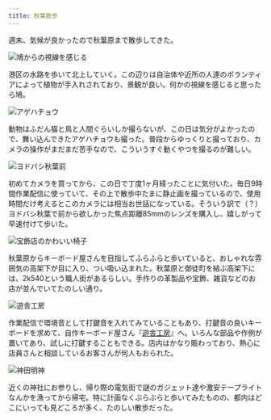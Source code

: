 ```yaml
---
title: 秋葉散歩
---
```

週末、気候が良かったので秋葉原まで散歩してきた。

![](https://lh5.googleusercontent.com/zHAexLajXRBApCYO0h65TpmjJWnr9IcL32CvVUA0TXanRsFxpmbnEzKws-NpkLKditqhsfQcscX207xUgxNNsiwoGSGT6tbXFKD1XDdT_sN8GYL1dRHlNmlSSkz06QRFHbGwPG4i6bQisfIhGQKsvYXjIAKrAxD28QPtVmmWHOQZweVdJdsRRuSD3w "鳩からの視線を感じる")

港区の水路を歩いて北上していく。この辺りは自治体や近所の人達のボランティアによって植物が手入れされており、景観が良い。何かの視線を感じると思ったら鳩。

![](https://lh4.googleusercontent.com/eqYML6NweNL8SV8YqLcgeLrqcbrxXxK0GcCuuqneBvEdJBzP2-OHKlVIsvIWK-ljO2yaQbvSBIyQl7Wr9f_7ZQfOLmZ1LIeaOLwACW9KYgnjFNoPOiZnJmckrw9eryjgi_brs4Ty7cxhF-e4QrWthYds35ewmpeKxMmrFFgcFEFO-WROFKDw8ixIEg "アゲハチョウ")

動物はふだん猫と鳥と人間ぐらいしか撮らないが、この日は気分がよかったので、舞い込んできたアゲハチョウも撮った。普段からゆっくりと撮っており、カメラの操作がまだまだ苦手なので、こういうすぐ動くやつを撮るのが難しい。

![](https://lh5.googleusercontent.com/hs8znusMWZxk1iuKxrzMPR3TAmTnLBajKmkI0A8LUNuHhREnJFUvOQeKBHX9H4OAMp_VIVn_HJM0rrv0S8vLBbPIJmilM7XI2Y8nsL_UyukmjaZ9sTvmdYdXDSyH3Hp-YZjow7FFEvzvpq54eYgvuIxKj2t-7pRx_Ezg4AAfuweRNymPpWCQHZ5PdQ "ヨドバシ秋葉前")

初めてカメラを買ってから、この日で丁度1ヶ月経ったことに気付いた。毎日9時間作業配信に使っていて、その上で散歩中たまに静止画を撮っているので、使用時間だけ考えるとこのカメラには相当お世話になっている。そういう訳で（？）ヨドバシ秋葉で前から欲しかった焦点距離85mmのレンズを購入し、嬉しがって早速付けて歩いた。

![](https://lh6.googleusercontent.com/iF73Ap5GPPoLslFlr5OY7786E0vEtvmeJQXqESnJ36Wo6-hxvD0Uz9NTqtMkSCLQ5INtOmzO9ypOQt1nrBkdX46_jlx2_gUnJZ-6GMM6f_UCLa_F9_G3UFUFGLQq8Qqa-Q8uDIOaa207Xb--891X4VJO3sV2-YCLN5e2xcAYUd4XYcTkRafNgaSVWQ "宝飾店のかわいい椅子")

秋葉原からキーボード屋さんを目指してふらふらと歩いていると、おしゃれな雰囲気の高架下が目に入り、つい吸い込まれた。秋葉原と御徒町を結ぶ高架下には、2k540という職人街があるらしい。手作りの革製品や宝飾、雑貨などのお店が並んでいてたのしい通り。

![](https://lh3.googleusercontent.com/TAD8QSahrn3oZKfuGDUdYGGgQvrIjOm2-N6gEJyZ9h3bXA7am5uvhWtp-C3KlaXlWXYggs0jbz93NHStFa6hExJOFtL2vDUabMYGXQoo98oOJ8NsjwBjyph_wQ2I3_voohsaBcwSZltd3ROZ92Y0q5M9YwZZm8f99QnbLNQvDpKUXlH1sQ1EL2k5Rg "遊舎工房")

作業配信で環境音として打鍵音を入れてみていることもあり、打鍵音の良いキーボードを求めて、自作キーボード屋さん『[遊舎工房](https://yushakobo.jp/)』へ。いろんな部品や作例が置いてあり、試しに打鍵することもできる。店内はかなり賑わっており、熱心に店員さんと相談しているお客さんが何人もおられた。

![](https://lh5.googleusercontent.com/S0_hwt7Ar6XD8v4rYgKKOydrOGbMhTUSzQfDFOOs73_R7gt8sUGfjYrMC0BiGDnBZATBclZdJKTxoFprigoYFYVK0s63Vl2z7RApgnu67QvJ4sz_SL1nnV4iwjgeYptn_vwrz0OHCKX4Va39jaeqaF1kwNkHC1Nuuth_hQNkGZt-k4zR7H3Du_qEVA "神田明神")

近くの神社にお参りし、帰り際の電気街で謎のガジェット達や激安テープライトなんかを漁ってから帰宅。特に計画なくぶらぶらと歩いてみたものの、都内はどこにいっても見どころが多く、たのしい散歩だった。
